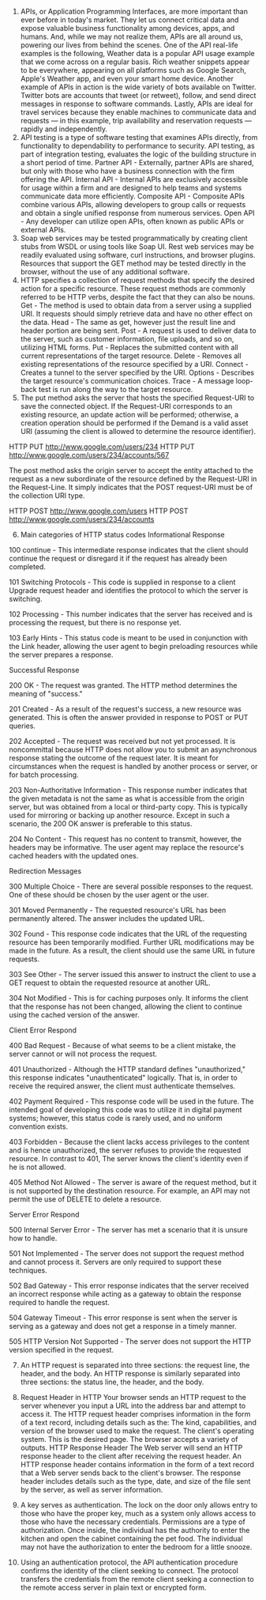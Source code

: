 1. APIs, or Application Programming Interfaces, are more important than ever before in today's market. They let us connect critical data and expose valuable business functionality among devices, apps, and humans. And, while we may not realize them, APIs are all around us, powering our lives from behind the scenes. 
One of the API real-life examples is the following, Weather data is a popular API usage example that we come across on a regular basis. Rich weather snippets appear to be everywhere, appearing on all platforms such as Google Search, Apple's Weather app, and even your smart home device. Another example of APIs in action is the wide variety of bots available on Twitter. Twitter bots are accounts that tweet (or retweet), follow, and send direct messages in response to software commands. Lastly, APIs are ideal for travel services because they enable machines to communicate data and requests ― in this example, trip availability and reservation requests — rapidly and independently.
2. API testing is a type of software testing that examines APIs directly, from functionality to dependability to performance to security. API testing, as part of integration testing, evaluates the logic of the building structure in a short period of time.
Partner API - Externally, partner APIs are shared, but only with those who have a business connection with the firm offering the API.
Internal API - Internal APIs are exclusively accessible for usage within a firm and are designed to help teams and systems communicate data more efficiently.
Composite API - Composite APIs combine various APIs, allowing developers to group calls or requests and obtain a single unified response from numerous services.
Open API - Any developer can utilize open APIs, often known as public APIs or external APIs.
3. Soap web services may be tested programmatically by creating client stubs from WSDL or using tools like Soap UI.
Rest web services may be readily evaluated using software, curl instructions, and browser plugins. Resources that support the GET method may be tested directly in the browser, without the use of any additional software.
4. HTTP specifies a collection of request methods that specify the desired action for a specific resource. These request methods are commonly referred to be HTTP verbs, despite the fact that they can also be nouns.
Get - The method is used to obtain data from a server using a supplied URI. It requests should simply retrieve data and have no other effect on the data.
Head  - The same as get, however just the result line and header portion are being sent.
Post - A  request is used to deliver data to the server, such as customer information, file uploads, and so on, utilizing HTML forms.
Put - Replaces the submitted content with all current representations of the target resource.
Delete  - Removes all existing representations of the resource specified by a URI.
Connect - Creates a tunnel to the server specified by the URI.
Options - Describes the target resource's communication choices.
Trace - A message loop-back test is run along the way to the target resource.
5. The put method asks the server that hosts the specified Request-URI to save the connected object.  If the Request-URI corresponds to an existing resource, an update action will be performed; otherwise, a creation operation should be performed if the Demand is a valid asset URI (assuming the client is allowed to determine the resource identifier).

HTTP PUT http://www.google.com/users/234
HTTP PUT http://www.google.com/users/234/accounts/567

The post method asks the origin server to accept the entity attached to the request as a new subordinate of the resource defined by the Request-URI in the Request-Line. It simply indicates that the POST request-URI must be of the collection URI type.

HTTP POST http://www.google.com/users
HTTP POST http://www.google.com/users/234/accounts

6. Main categories of HTTP status codes
Informational Response

100 continue - This intermediate response indicates that the client should continue the request or disregard it if the request has already been completed.

101 Switching Protocols - This code is supplied in response to a client Upgrade request header and identifies the protocol to which the server is switching.

102 Processing - This number indicates that the server has received and is processing the request, but there is no response yet.

103 Early Hints - This status code is meant to be used in conjunction with the Link header, allowing the user agent to begin preloading resources while the server prepares a response.

Successful Response 
		
200 OK - The request was granted. The HTTP method determines the meaning of "success."

201 Created - As a result of the request's success, a new resource was generated. This is often the answer provided in response to POST or PUT queries.

202 Accepted - The request was received but not yet processed. It is noncommittal because HTTP does not allow you to submit an asynchronous response stating the outcome of the request later. It is meant for circumstances when the request is handled by another process or server, or for batch processing.

203 Non-Authoritative Information - This response number indicates that the given metadata is not the same as what is accessible from the origin server, but was obtained from a local or third-party copy. This is typically used for mirroring or backing up another resource. Except in such a scenario, the 200 OK answer is preferable to this status.

204 No Content - This request has no content to transmit, however, the headers may be informative. The user agent may replace the resource's cached headers with the updated ones.

Redirection Messages 

300 Multiple Choice - There are several possible responses to the request. One of these should be chosen by the user agent or the user.

301 Moved Permanently - The requested resource's URL has been permanently altered. The answer includes the updated URL.

302 Found - This response code indicates that the URL of the requesting resource has been temporarily modified. Further URL modifications may be made in the future. As a result, the client should use the same URL in future requests.

303 See Other - The server issued this answer to instruct the client to use a GET request to obtain the requested resource at another URL.

304 Not Modified - This is for caching purposes only. It informs the client that the response has not been changed, allowing the client to continue using the cached version of the answer.

Client Error Respond  

400 Bad Request - Because of what seems to be a client mistake, the server cannot or will not process the request.

401 Unauthorized - Although the HTTP standard defines "unauthorized," this response indicates "unauthenticated" logically. That is, in order to receive the required answer, the client must authenticate themselves.

402 Payment Required - This response code will be used in the future. The intended goal of developing this code was to utilize it in digital payment systems; however, this status code is rarely used, and no uniform convention exists.

403 Forbidden - Because the client lacks access privileges to the content and is hence unauthorized, the server refuses to provide the requested resource. In contrast to 401, The server knows the client's identity even if he is not allowed.

405 Method Not Allowed - The server is aware of the request method, but it is not supported by the destination resource. For example, an API may not permit the use of DELETE to delete a resource.

Server Error Respond 

500 Internal Server Error - The server has met a scenario that it is unsure how to handle.

501 Not Implemented - The server does not support the request method and cannot process it. Servers are only required to support these techniques.

502 Bad Gateway - This error response indicates that the server received an incorrect response while acting as a gateway to obtain the response required to handle the request.

504 Gateway Timeout - This error response is sent when the server is serving as a gateway and does not get a response in a timely manner.

505 HTTP Version Not Supported - The server does not support the HTTP version specified in the request.

7. An HTTP request is separated into three sections: the request line, the header, and the body. An HTTP response is similarly separated into three sections: the status line, the header, and the body.

8. Request Header in HTTP
Your browser sends an HTTP request to the server whenever you input a URL into the address bar and attempt to access it. The HTTP request header comprises information in the form of a text record, including details such as the:
The kind, capabilities, and version of the browser used to make the request.
The client's operating system.
This is the desired page.
The browser accepts a variety of outputs.
HTTP Response Header
The Web server will send an HTTP response header to the client after receiving the request header. An HTTP response header contains information in the form of a text record that a Web server sends back to the client's browser. The response header includes details such as the type, date, and size of the file sent by the server, as well as server information.
9. A key serves as authentication. The lock on the door only allows entry to those who have the proper key, much as a system only allows access to those who have the necessary credentials.
Permissions are a type of authorization. Once inside, the individual has the authority to enter the kitchen and open the cabinet containing the pet food. The individual may not have the authorization to enter the bedroom for a little snooze.
10. Using an authentication protocol, the API authentication procedure confirms the identity of the client seeking to connect. The protocol transfers the credentials from the remote client seeking a connection to the remote access server in plain text or encrypted form.












